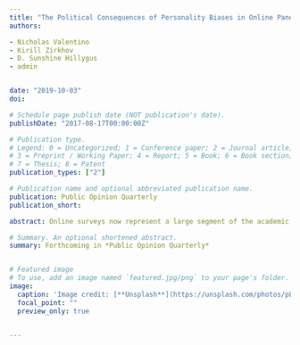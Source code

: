 ```yaml
---
title: "The Political Consequences of Personality Biases in Online Panel Surveys"
authors:

- Nicholas Valentino
- Kirill Zirkhov
- D. Sunshine Hillygus
- admin


date: "2019-10-03"
doi: 

# Schedule page publish date (NOT publication's date).
publishDate: "2017-08-17T00:00:00Z"

# Publication type.
# Legend: 0 = Uncategorized; 1 = Conference paper; 2 = Journal article;
# 3 = Preprint / Working Paper; 4 = Report; 5 = Book; 6 = Book section;
# 7 = Thesis; 8 = Patent
publication_types: ["2"]

# Publication name and optional abbreviated publication name.
publication: Public Opinion Quarterly
publication_short: 

abstract: Online surveys now represent a large segment of the academic and commercial opinion research markets due to their low cost and flexibility. A growing literature examines the implications of online surveys for data quality, most commonly by comparing demographic and political characteristics of different samples. Psychological differences between samples collected online and via more traditional modes have received less attention. In this paper, we explore the possibility that personality may affect participation rates online versus face-to-face. Specifically, we hypothesize that online surveys, compared to face-to-face surveys, might be less attractive to respondents who are high in openness to experience. As openness to experience has been linked to liberal policy positions, such differences have the potential to produce dissimilar estimates of public opinion between face-to-face and online surveys. Using data from the 2012 and 2016 dual-mode American National Election Studies, we compare responses to identical survey questions across the parallel face-to-face and online samples. We find that respondents in the online samples were, on average, less open to experience and more politically conservative on a variety of issues compared to their face-to-face counterparts. This was true especially in 2012, when online respondents were drawn from a large panel of experienced survey takers. The implications of these findings for using relatively inexpensive online samples for estimating mass policy opinion are discussed.

# Summary. An optional shortened abstract.
summary: Forthcoming in *Public Opinion Quarterly*


# Featured image
# To use, add an image named `featured.jpg/png` to your page's folder. 
image:
  caption: 'Image credit: [**Unsplash**](https://unsplash.com/photos/pLCdAaMFLTE)'
  focal_point: ""
  preview_only: true


---
```




